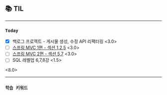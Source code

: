 ## 📚 TIL

---

### `Today`
- [X] 백로그 프로젝트 - 게시물 생성, 수정 API 리팩터링 <3.0>
- [ ] [스프링 MVC 1편 - 섹션 1,2,5](https://www.inflearn.com/course/%EC%8A%A4%ED%94%84%EB%A7%81-%ED%95%B5%EC%8B%AC-%EC%9B%90%EB%A6%AC-%EA%B8%B0%EB%B3%B8%ED%8E%B8?_gl=1*14vy9ir*_ga*MTcyOTY0MDA5NC4xNjkyOTEzMDUz*_ga_85V6SRKGJV*MTY5MjkxMzA1Mi4xLjEuMTY5Mjk5Nzg2MS42MC4wLjA.) <3.0>
- [ ] [스프링 MVC 2편 - 섹션 5,7](https://www.inflearn.com/course/%EC%8A%A4%ED%94%84%EB%A7%81-mvc-2#reviews.) <3.0>
- [ ] SQL 레벨업 6,7,8강 <1.5>

<8.0>

---

### `학습 키워드`
